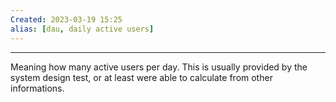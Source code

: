 ```yaml
---
Created: 2023-03-19 15:25
alias: [dau, daily active users]
---
```

---

Meaning how many active users per day. This is usually provided by the system design test, or at least were able to calculate from other informations.
